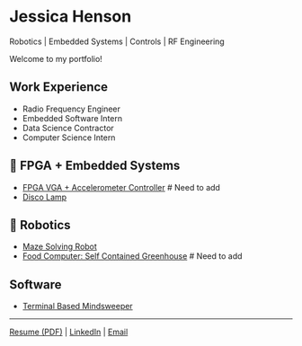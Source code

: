 # Jessica Henson
Robotics | Embedded Systems | Controls | RF Engineering  

Welcome to my portfolio!  

## Work Experience
- Radio Frequency Engineer
- Embedded Software Intern
- Data Science Contractor
- Computer Science Intern

## 🔲 FPGA + Embedded Systems
- [FPGA VGA + Accelerometer Controller](https://github.com/yourusername/fpga-vga-accelerometer)  # Need to add
- [Disco Lamp](https://github.com/JessicaHenson01/DiscoLamp.git)

## 🤖 Robotics
- [Maze Solving Robot](https://github.com/JessicaHenson01/MazeBot/tree/main) 
- [Food Computer: Self Contained Greenhouse](https://github.com/yourusername/rrt-planner)  # Need to add

## Software
- [Terminal Based Mindsweeper](https://github.com/JessicaHenson01/TerminalMinesweeper)  

---
[Resume (PDF)](https://link-to-resume.com) | [LinkedIn](https://www.linkedin.com/in/jessicanhenson/) | [Email](jnh84@cornell.edu)
